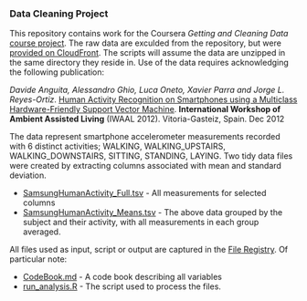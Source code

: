 ### Data Cleaning Project ###

This repository contains work for the Coursera *Getting and Cleaning
Data* [course project][ProjectPage]. The raw data are exculded from
the repository, but were [provided on CloudFront][RawData]. The
scripts will assume the data are unzipped in the same directory they
reside in. Use of the data requires acknowledging the following
publication:

*Davide Anguita, Alessandro Ghio, Luca Oneto, Xavier Parra and
Jorge L. Reyes-Ortiz*.
[Human Activity Recognition on Smartphones using a Multiclass Hardware-Friendly Support Vector Machine][DataSource].
**International Workshop of Ambient Assisted Living** (IWAAL 2012).
Vitoria-Gasteiz, Spain. Dec 2012

The data represent smartphone accelerometer measurements recorded with
6 distinct activities; WALKING, WALKING_UPSTAIRS, WALKING_DOWNSTAIRS,
SITTING, STANDING, LAYING. Two tidy data files were created by
extracting columns associated with mean and standard deviation.

* [SamsungHumanActivity_Full.tsv](./SamsungHumanActivity_Full.tsv) -
  All measurements for selected columns
* [SamsungHumanActivity_Means.tsv](./SamsungHumanActivity_Means.tsv) -
  The above data grouped by the subject and their activity, with all
  measurements in each group averaged.

All files used as input, script or output are captured in the
[File Registry](./FileRegistry.md). Of particular note:

* [CodeBook.md](./CodeBook.md) - A code book describing all variables
* [run_analysis.R](./run_analysis.R) - The script used to process the
  files.

[DataSource]: http://www.icephd.org/sites/default/files/IWAAL2012.pdf
[ProjectPage]: https://class.coursera.org/getdata-034/human_grading/view/courses/975118/assessments/3/submissions
[RawData]: https://d396qusza40orc.cloudfront.net/getdata%2Fprojectfiles%2FUCI%20HAR%20Dataset.zip
